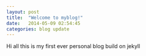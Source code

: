 ```yaml
---
layout: post
title:  "Welcome to myblog!"
date:   2014-05-09 02:54:45
categories: blog update
---
```


Hi all this is my first ever personal blog build on jekyll



[jekyll-gh]: https://github.com/jekyll/jekyll
[jekyll]:    http://jekyllrb.com
